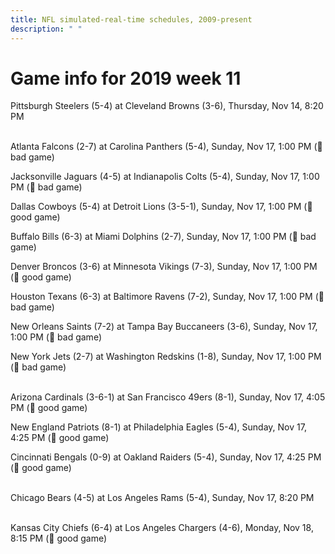 ```yaml
---
title: NFL simulated-real-time schedules, 2009-present
description: " "
---
```


# Game info for 2019 week 11

Pittsburgh Steelers (5-4) at Cleveland Browns (3-6), Thursday, Nov 14, 8:20 PM

<br/>Atlanta Falcons (2-7) at Carolina Panthers (5-4), Sunday, Nov 17, 1:00 PM (:red_circle: bad game)

Jacksonville Jaguars (4-5) at Indianapolis Colts (5-4), Sunday, Nov 17, 1:00 PM (:red_circle: bad game)

Dallas Cowboys (5-4) at Detroit Lions (3-5-1), Sunday, Nov 17, 1:00 PM (:football: good game)

Buffalo Bills (6-3) at Miami Dolphins (2-7), Sunday, Nov 17, 1:00 PM (:red_circle: bad game)

Denver Broncos (3-6) at Minnesota Vikings (7-3), Sunday, Nov 17, 1:00 PM (:football: good game)

Houston Texans (6-3) at Baltimore Ravens (7-2), Sunday, Nov 17, 1:00 PM (:red_circle: bad game)

New Orleans Saints (7-2) at Tampa Bay Buccaneers (3-6), Sunday, Nov 17, 1:00 PM (:red_circle: bad game)

New York Jets (2-7) at Washington Redskins (1-8), Sunday, Nov 17, 1:00 PM (:red_circle: bad game)

<br/>Arizona Cardinals (3-6-1) at San Francisco 49ers (8-1), Sunday, Nov 17, 4:05 PM (:football: good game)

New England Patriots (8-1) at Philadelphia Eagles (5-4), Sunday, Nov 17, 4:25 PM (:football: good game)

Cincinnati Bengals (0-9) at Oakland Raiders (5-4), Sunday, Nov 17, 4:25 PM (:football: good game)

<br/>Chicago Bears (4-5) at Los Angeles Rams (5-4), Sunday, Nov 17, 8:20 PM

<br/>Kansas City Chiefs (6-4) at Los Angeles Chargers (4-6), Monday, Nov 18, 8:15 PM (:football: good game)

